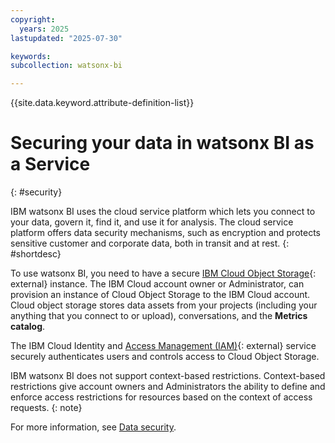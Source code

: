 ```yaml
---
copyright:
  years: 2025
lastupdated: "2025-07-30"

keywords:
subcollection: watsonx-bi

---
```


{{site.data.keyword.attribute-definition-list}}


# Securing your data in watsonx BI as a Service
{: #security}

IBM watsonx BI uses the cloud service platform which lets you connect to your data, govern it, find it, and use it for analysis. The cloud service platform offers data security mechanisms, such as encryption and protects sensitive customer and corporate data, both in transit and at rest. {: #shortdesc}

To use watsonx BI, you need to have a secure [IBM Cloud Object Storage](/docs/cloud-object-storage?topic=cloud-object-storage-getting-started-cloud-object-storage){: external} instance. The IBM Cloud account owner or Administrator, can provision an instance of Cloud Object Storage to the IBM Cloud account. Cloud object storage stores data assets from your projects (including your anything that you connect to or upload), conversations, and the **Metrics catalog**. 

The IBM Cloud Identity and [Access Management (IAM)](/docs/cloud-object-storage?topic=cloud-object-storage-iam){: external} service securely authenticates users and controls access to Cloud Object Storage. 

IBM watsonx BI does not support context-based restrictions. Context-based restrictions give account owners and Administrators the ability to define and enforce access restrictions for resources based on the context of access requests.
{: note}

For more information, see [Data security](https://dataplatform.cloud.ibm.com/docs/content/wsj/getting-started/security-data.html?context=cpdaas&audience=wdp&locale=en#configuring-cloud-object-storage).
